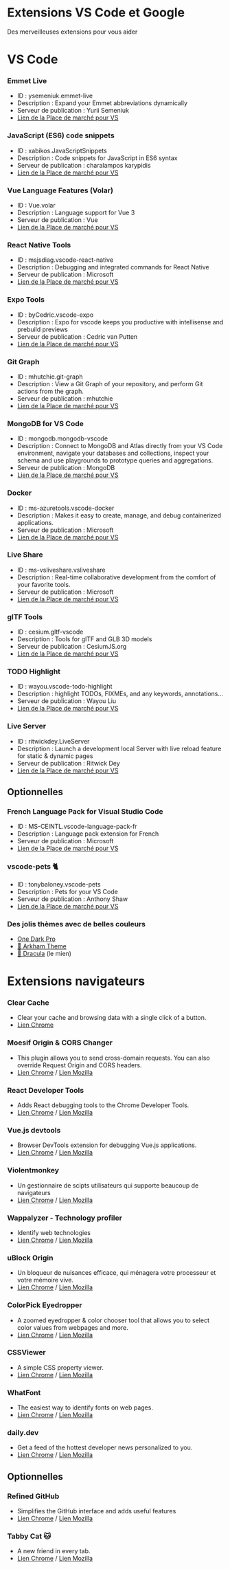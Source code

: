 # Extensions VS Code et Google 

Des merveilleuses extensions pour vous aider


# VS Code

### Emmet Live 
* ID : ysemeniuk.emmet-live
* Description : Expand your Emmet abbreviations dynamically
* Serveur de publication : Yurii Semeniuk
* [Lien de la Place de marché pour VS](https://marketplace.visualstudio.com/items?itemName=ysemeniuk.emmet-live)

### JavaScript (ES6) code snippets
* ID : xabikos.JavaScriptSnippets
* Description : Code snippets for JavaScript in ES6 syntax
* Serveur de publication : charalampos karypidis
* [Lien de la Place de marché pour VS](https://marketplace.visualstudio.com/items?itemName=xabikos.JavaScriptSnippets)

### Vue Language Features (Volar)
* ID : Vue.volar
* Description : Language support for Vue 3
* Serveur de publication : Vue
* [Lien de la Place de marché pour VS](https://marketplace.visualstudio.com/items?itemName=Vue.volar)

### React Native Tools
* ID : msjsdiag.vscode-react-native
* Description : Debugging and integrated commands for React Native
* Serveur de publication : Microsoft
* [Lien de la Place de marché pour VS](https://marketplace.visualstudio.com/items?itemName=msjsdiag.vscode-react-native)

### Expo Tools
* ID : byCedric.vscode-expo
* Description : Expo for vscode keeps you productive with intellisense and prebuild previews
* Serveur de publication : Cedric van Putten
* [Lien de la Place de marché pour VS](https://marketplace.visualstudio.com/items?itemName=byCedric.vscode-expo)

### Git Graph 
* ID : mhutchie.git-graph
* Description : View a Git Graph of your repository, and perform Git actions from the graph.
* Serveur de publication : mhutchie
* [Lien de la Place de marché pour VS](https://marketplace.visualstudio.com/items?itemName=mhutchie.git-graph)

### MongoDB for VS Code
* ID : mongodb.mongodb-vscode
* Description : Connect to MongoDB and Atlas directly from your VS Code environment, navigate your databases and collections, inspect your schema and use playgrounds to prototype queries and aggregations.
* Serveur de publication : MongoDB
* [Lien de la Place de marché pour VS](https://marketplace.visualstudio.com/items?itemName=mongodb.mongodb-vscode)

### Docker
* ID : ms-azuretools.vscode-docker
* Description : Makes it easy to create, manage, and debug containerized applications.
* Serveur de publication : Microsoft
* [Lien de la Place de marché pour VS](https://marketplace.visualstudio.com/items?itemName=ms-azuretools.vscode-docker)

### Live Share
* ID : ms-vsliveshare.vsliveshare
* Description : Real-time collaborative development from the comfort of your favorite tools.
* Serveur de publication : Microsoft
* [Lien de la Place de marché pour VS](https://marketplace.visualstudio.com/items?itemName=MS-vsliveshare.vsliveshare)

### glTF Tools
* ID : cesium.gltf-vscode
* Description : Tools for glTF and GLB 3D models
* Serveur de publication : CesiumJS.org
* [Lien de la Place de marché pour VS](https://marketplace.visualstudio.com/items?itemName=cesium.gltf-vscode)

### TODO Highlight
* ID : wayou.vscode-todo-highlight
* Description : highlight TODOs, FIXMEs, and any keywords, annotations...
* Serveur de publication : Wayou Liu
* [Lien de la Place de marché pour VS](https://marketplace.visualstudio.com/items?itemName=wayou.vscode-todo-highlight)

### Live Server
* ID : ritwickdey.LiveServer
* Description : Launch a development local Server with live reload feature for static & dynamic pages
* Serveur de publication : Ritwick Dey
* [Lien de la Place de marché pour VS](https://marketplace.visualstudio.com/items?itemName=ritwickdey.LiveServer)

## Optionnelles

### French Language Pack for Visual Studio Code
* ID : MS-CEINTL.vscode-language-pack-fr
* Description : Language pack extension for French
* Serveur de publication : Microsoft
* [Lien de la Place de marché pour VS](https://marketplace.visualstudio.com/items?itemName=MS-CEINTL.vscode-language-pack-fr)

### vscode-pets 🐈
* ID : tonybaloney.vscode-pets
* Description : Pets for your VS Code
* Serveur de publication : Anthony Shaw
* [Lien de la Place de marché pour VS](https://marketplace.visualstudio.com/items?itemName=tonybaloney.vscode-pets)

### Des jolis thèmes avec de belles couleurs
* [One Dark Pro](https://marketplace.visualstudio.com/items?itemName=zhuangtongfa.Material-theme)
* [🦇 Arkham Theme](https://marketplace.visualstudio.com/items?itemName=lucasmsa.arkham-theme)
* [🧛 Dracula](https://marketplace.visualstudio.com/items?itemName=dracula-theme.theme-dracula) (le mien) 

# Extensions navigateurs

### Clear Cache 
* Clear your cache and browsing data with a single click of a button.
* [Lien Chrome](https://chrome.google.com/webstore/detail/clear-cache/cppjkneekbjaeellbfkmgnhonkkjfpdn)

### Moesif Origin & CORS Changer
* This plugin allows you to send cross-domain requests. You can also override Request Origin and CORS headers.
* [Lien Chrome](https://chrome.google.com/webstore/detail/moesif-origin-cors-change/digfbfaphojjndkpccljibejjbppifbc) / [Lien Mozilla](https://addons.mozilla.org/fr/firefox/addon/moesif-origin-cors-changer1/)

### React Developer Tools
* Adds React debugging tools to the Chrome Developer Tools.
* [Lien Chrome](https://chrome.google.com/webstore/detail/react-developer-tools/fmkadmapgofadopljbjfkapdkoienihi) / [Lien Mozilla](https://addons.mozilla.org/en-US/firefox/addon/react-devtools/)

### Vue.js devtools
* Browser DevTools extension for debugging Vue.js applications.
* [Lien Chrome](https://chrome.google.com/webstore/detail/vuejs-devtools/nhdogjmejiglipccpnnnanhbledajbpd) / [Lien Mozilla](https://addons.mozilla.org/en-US/firefox/addon/vue-js-devtools/)

### Violentmonkey
* Un gestionnaire de scipts utilisateurs qui supporte beaucoup de navigateurs
* [Lien Chrome](https://chrome.google.com/webstore/detail/violentmonkey/jinjaccalgkegednnccohejagnlnfdag) / [Lien Mozilla](https://addons.mozilla.org/fr/firefox/addon/violentmonkey/)

### Wappalyzer - Technology profiler
* Identify web technologies
* [Lien Chrome](https://chrome.google.com/webstore/detail/wappalyzer-technology-pro/gppongmhjkpfnbhagpmjfkannfbllamg) / [Lien Mozilla](https://addons.mozilla.org/en-US/firefox/addon/wappalyzer/)

### uBlock Origin
* Un bloqueur de nuisances efficace, qui ménagera votre processeur et votre mémoire vive.
* [Lien Chrome](https://chrome.google.com/webstore/detail/ublock-origin/cjpalhdlnbpafiamejdnhcphjbkeiagm?hl=fr) / [Lien Mozilla](https://addons.mozilla.org/fr/firefox/addon/ublock-origin/)

### ColorPick Eyedropper
* A zoomed eyedropper & color chooser tool that allows you to select color values from webpages and more.
* [Lien Chrome](https://chrome.google.com/webstore/detail/colorpick-eyedropper/ohcpnigalekghcmgcdcenkpelffpdolg) / [Lien Mozilla](https://addons.mozilla.org/fr/firefox/addon/colorpick-eyedropper/)

### CSSViewer
* A simple CSS property viewer.
* [Lien Chrome](https://chrome.google.com/webstore/detail/cssviewer/ggfgijbpiheegefliciemofobhmofgce) / [Lien Mozilla](https://addons.mozilla.org/fr/firefox/addon/cssviewer-quantum/)

### WhatFont
* The easiest way to identify fonts on web pages.
* [Lien Chrome](https://chrome.google.com/webstore/detail/whatfont/jabopobgcpjmedljpbcaablpmlmfcogm?hl=fr) / [Lien Mozilla](https://addons.mozilla.org/fr/firefox/addon/zjm-whatfont/)

### daily.dev
* Get a feed of the hottest developer news personalized to you.
* [Lien Chrome](https://chrome.google.com/webstore/detail/dailydev-the-homepage-dev/jlmpjdjjbgclbocgajdjefcidcncaied) / [Lien Mozilla](https://addons.mozilla.org/en-US/firefox/addon/daily/)

## Optionnelles

### Refined GitHub
* Simplifies the GitHub interface and adds useful features
* [Lien Chrome](https://chrome.google.com/webstore/detail/refined-github/hlepfoohegkhhmjieoechaddaejaokhf) / [Lien Mozilla](https://addons.mozilla.org/en-US/firefox/addon/refined-github-/)

### Tabby Cat 🐱
* A new friend in every tab.
* [Lien Chrome](https://chrome.google.com/webstore/detail/tabby-cat/mefhakmgclhhfbdadeojlkbllmecialg?hl=fr) / [Lien Mozilla](https://addons.mozilla.org/fr/firefox/addon/tabby-cat-friend/)
